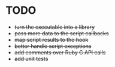 # TODO

- ~~turn the executable into a library~~
- ~~pass more data to the script callbacks~~
- ~~map script results to the hook~~
- ~~better handle script exceptions~~
- ~~add comments over Ruby C API calls~~
- ~~add unit tests~~
